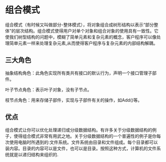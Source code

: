 # 组合模式

组合模式（有时候又叫做部分-整体模式），将对象组合成树形结构以表示“部分整体”的层次结构。组合模式使得用户对单个对象和组合对象的使用具有一致性。它使我们树型结构的问题中，模糊了简单元素和复杂元素的概念，客户程序可以像处理简单元素一样来处理复杂元素,从而使得客户程序与复杂元素的内部结构解耦。

## 三大角色
          
  抽象结构角色：此角色实现所有类共有接口的默认行为，声明一个接口管理子部件。
  
  叶子节点角色：表示叶子对象，没有子节点。
  
  枝节点角色：用来存储子部件，实现与子部件有关的操作，如Add()等。
  
  
## 优点
  
组合模式让你可以优化处理递归或分级数据结构。有许多关于分级数据结构的例子，使得组合模式非常有用武之地。关于分级数据结构的一个普遍性的例子是你每次使用电脑时所遇到的:文件系统。文件系统由目录和文件组成。每个目录都可以装内容。目录的内容可以是文件，也可以是目录。按照这种方式，计算机的文件系统就是以递归结构来组织的.